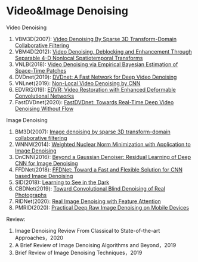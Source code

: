 # Video&Image Denoising

Video Denoising  
1. VBM3D(2007): [Video Denoising By Sparse 3D Transform-Domain Collaborative Filtering](https://webpages.tuni.fi/foi/GCF-BM3D/VBM3D_EUSIPCO_2007.pdf)  
2. VBM4D(2012): [Video Denoising, Deblocking and Enhancement Through Separable 4-D Nonlocal Spatiotemporal Transforms](https://webpages.tuni.fi/foi/papers/VBM4D-TIP-2cols.pdf)  
3. VNLB(2018): [Video Denoising via Empirical Bayesian Estimation of Space-Time Patches](https://github.com/pariasm/vnlb)  
4. DVDnet(2019): [DVDnet: A Fast Network for Deep Video Denoising](https://arxiv.org/abs/1906.11890)  
5. VNLnet(2019): [Non-Local Video Denoising by CNN](https://arxiv.org/abs/1811.12758)  
6. EDVR(2019): [EDVR: Video Restoration with Enhanced Deformable Convolutional Networks](https://arxiv.org/abs/1905.02716)  
7. FastDVDnet(2020): [FastDVDnet: Towards Real-Time Deep Video Denoising Without Flow](https://arxiv.org/abs/1907.01361) 


Image Denoising  
1. BM3D(2007): [Image denoising by sparse 3D transform-domain collaborative filtering](https://webpages.tuni.fi/foi/GCF-BM3D/BM3D_TIP_2007.pdf)  
2. WNNM(2014): [Weighted Nuclear Norm Minimization with Application to Image Denoising](http://www4.comp.polyu.edu.hk/~cslzhang/paper/WNNM.pdf)  
3. DnCNN(2016): [Beyond a Gaussian Denoiser: Residual Learning of Deep CNN for Image Denoising](https://arxiv.org/abs/1608.03981)  
4. FFDNet(2018): [FFDNet: Toward a Fast and Flexible Solution for CNN based Image Denoising](https://arxiv.org/abs/1710.04026)  
5. SID(2018): [Learning to See in the Dark](https://arxiv.org/abs/1805.01934)  
6. CBDNet(2019): [Toward Convolutional Blind Denoising of Real Photographs](https://arxiv.org/abs/1807.04686)  
7. RIDNet(2020): [Real Image Denoising with Feature Attention](https://arxiv.org/abs/1904.07396)  
8. PMRID(2020): [Practical Deep Raw Image Denoising on Mobile Devices](https://arxiv.org/abs/2010.06935)

Review:  
1. Image Denoising Review From Classical to State-of-the-art Approaches，2020  
2. A Brief Review of Image Denoising Algorithms and Beyond，2019  
3. Brief Review of Image Denoising Techniques，2019  

